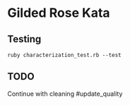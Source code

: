 # Gilded Rose Kata

## Testing

    ruby characterization_test.rb --test

## TODO

Continue with cleaning #update_quality
